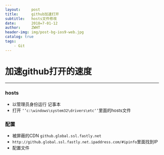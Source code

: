 ```yaml
---
layout:     post
title:      github加速打开
subtitle:   hosts文件修改
date:       2018=7-01-12
author:     ZWHT
header-img: img/post-bg-ios9-web.jpg
catalog: true
tags:
    - Git      
---
```







# 加速github打开的速度





-------------------



###  hosts
 - 以管理员身份运行 记事本
 - 打开 `‘’c:\windows\system32\drivers\etc‘’`里面的hosts文件
 
### 配置
  - 被屏蔽的CDN   <code>github.global.ssl.fastly.net</code>
  - `http://github.global.ssl.fastly.net.ipaddress.com/#ipinfo`里面找到IP
  - 配置文件



